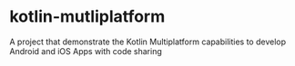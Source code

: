 # kotlin-mutliplatform
A project that demonstrate the Kotlin Multiplatform capabilities to develop Android and iOS Apps with code sharing
